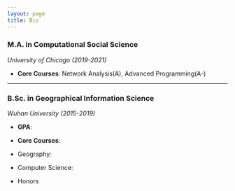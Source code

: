 ```yaml
---
layout: page
title: Bio
---
```


### M.A. in Computational Social Science
*University of Chicago (2019-2021)*

+ **Core Courses**: Network Analysis(A), Advanced Programming(A-)

---
### B.Sc. in Geographical Information Science
*Wuhan University (2015-2019)*

+ **GPA**:
+ **Core Courses**:
 + Geography: 
  
 + Computer Science:
  

- Honors




